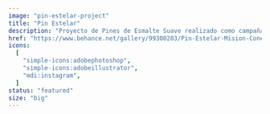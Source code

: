 ```yaml
---
image: "pin-estelar-project"
title: "Pin Estelar"
description: "Proyecto de Pines de Esmalte Suave realizado como campaña de Crowdfunding en la plataforma de Kickstarter."
href: "https://www.behance.net/gallery/99300203/Pin-Estelar-Mision-Conejo-Estelar"
icons:
  [
    "simple-icons:adobephotoshop",
    "simple-icons:adobeillustrator",
    "mdi:instagram",
  ]
status: "featured"
size: "big"
---
```

